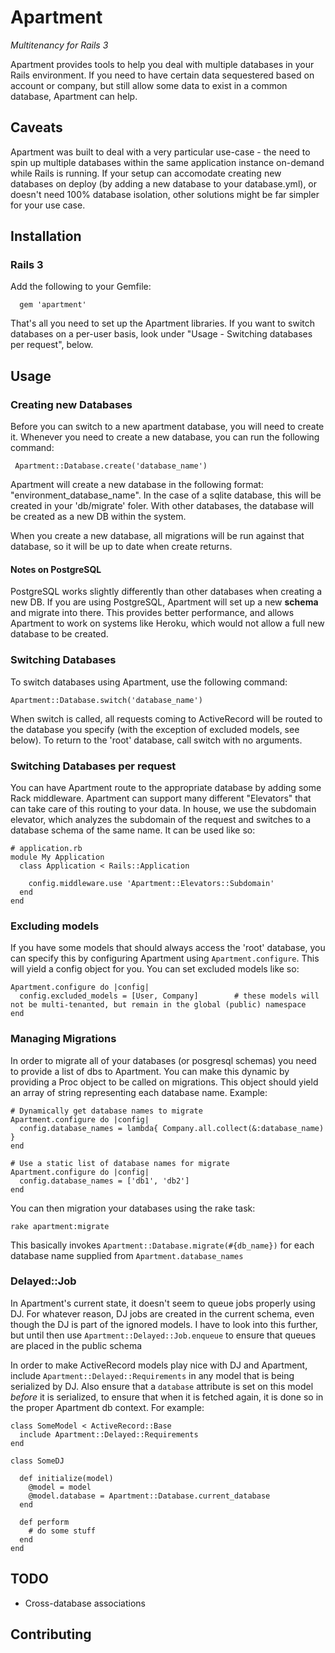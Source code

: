 # Apartment
*Multitenancy for Rails 3*

Apartment provides tools to help you deal with multiple databases in your Rails
environment. If you need to have certain data sequestered based on account or company,
but still allow some data to exist in a common database, Apartment can help.

## Caveats

Apartment was built to deal with a very particular use-case - the need to spin up 
multiple databases within the same application instance on-demand while Rails is running.
If your setup can accomodate creating new databases on deploy (by adding a new database to your
database.yml), or doesn't need 100% database isolation, other solutions might be far simpler 
for your use case.

## Installation

### Rails 3

Add the following to your Gemfile:

      gem 'apartment'

That's all you need to set up the Apartment libraries. If you want to switch databases 
on a per-user basis, look under "Usage - Switching databases per request", below.

## Usage

### Creating new Databases

Before you can switch to a new apartment database, you will need to create it. Whenever
you need to create a new database, you can run the following command:

     Apartment::Database.create('database_name')

Apartment will create a new database in the following format: "environment_database_name". 
In the case of a sqlite database, this will be created in your 'db/migrate' foler. With
other databases, the database will be created as a new DB within the system.

When you create a new database, all migrations will be run against that database, so it will be 
up to date when create returns.

#### Notes on PostgreSQL

PostgreSQL works slightly differently than other databases when creating a new DB. If you
are using PostgreSQL, Apartment will set up a new **schema** and migrate into there. This
provides better performance, and allows Apartment to work on systems like Heroku, which
would not allow a full new database to be created.

### Switching Databases

To switch databases using Apartment, use the following command:

    Apartment::Database.switch('database_name')

When switch is called, all requests coming to ActiveRecord will be routed to the database 
you specify (with the exception of excluded models, see below). To return to the 'root' 
database, call switch with no arguments.

### Switching Databases per request

You can have Apartment route to the appropriate database by adding some Rack middleware.
Apartment can support many different "Elevators" that can take care of this routing to your data.
In house, we use the subdomain elevator, which analyzes the subdomain of the request and switches
to a database schema of the same name. It can be used like so:

    # application.rb
    module My Application
      class Application < Rails::Application
      
        config.middleware.use 'Apartment::Elevators::Subdomain'
      end
    end
    
### Excluding models

If you have some models that should always access the 'root' database, you can specify this by configuring
Apartment using `Apartment.configure`.  This will yield a config object for you.  You can set excluded models like so:

    Apartment.configure do |config|
      config.excluded_models = [User, Company]        # these models will not be multi-tenanted, but remain in the global (public) namespace
    end

### Managing Migrations

In order to migrate all of your databases (or posgresql schemas) you need to provide a list
of dbs to Apartment.  You can make this dynamic by providing a Proc object to be called on migrations.
This object should yield an array of string representing each database name.  Example:

    # Dynamically get database names to migrate
    Apartment.configure do |config|
      config.database_names = lambda{ Company.all.collect(&:database_name) }
    end
    
    # Use a static list of database names for migrate
    Apartment.configure do |config|
      config.database_names = ['db1', 'db2']
    end
      
You can then migration your databases using the rake task:
    
    rake apartment:migrate
    
This basically invokes `Apartment::Database.migrate(#{db_name})` for each database name supplied
from `Apartment.database_names`

### Delayed::Job

In Apartment's current state, it doesn't seem to queue jobs properly using DJ.  For whatever reason, DJ jobs are created in the current schema, even though the DJ 
is part of the ignored models.  I have to look into this further, but until then use `Apartment::Delayed::Job.enqueue` to ensure that queues are placed in the public schema

In order to make ActiveRecord models play nice with DJ and Apartment, include `Apartment::Delayed::Requirements` in any model that is being serialized by DJ.  Also ensure
that a `database` attribute is set on this model *before* it is serialized, to ensure that when it is fetched again, it is done so in the proper Apartment db context.  For example:

    class SomeModel < ActiveRecord::Base
      include Apartment::Delayed::Requirements
    end

    class SomeDJ
  
      def initialize(model)
        @model = model
        @model.database = Apartment::Database.current_database
      end
  
      def perform
        # do some stuff
      end
    end

## TODO

* Cross-database associations

## Contributing
